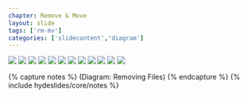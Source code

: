 ```yaml
---
chapter: Remove & Move
layout: slide
tags: ['rm-mv']
categories: ['slidecontent','diagram']
---
```


<div class="diagram-group">
	<img class="diagram" src="assets/diagrams/rm-mv/states-of-tracking-01.png">
	<img class="diagram fragment" src="assets/diagrams/rm-mv/states-of-tracking-02.png">
    <img class="diagram fragment" src="assets/diagrams/rm-mv/states-of-tracking-03.png">
    <img class="diagram fragment" src="assets/diagrams/rm-mv/states-of-tracking-04.png">
    <img class="diagram fragment" src="assets/diagrams/rm-mv/states-of-tracking-05.png">
    <img class="diagram fragment" src="assets/diagrams/rm-mv/states-of-tracking-06.png">
    <img class="diagram fragment" src="assets/diagrams/rm-mv/states-of-tracking-07.png">
    <img class="diagram fragment" src="assets/diagrams/rm-mv/states-of-tracking-08.png">
    <img class="diagram fragment" src="assets/diagrams/rm-mv/states-of-tracking-09.png">
    <img class="diagram fragment" src="assets/diagrams/rm-mv/states-of-tracking-10.png">
    <img class="diagram fragment" src="assets/diagrams/rm-mv/states-of-tracking-11.png">
    <img class="diagram fragment" src="assets/diagrams/rm-mv/states-of-tracking-12.png">
</div>

{% capture notes %}
(Diagram: Removing Files)
{% endcapture %}
{% include hydeslides/core/notes %}